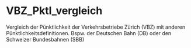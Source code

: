 # VBZ_Pktl_vergleich
Vergleich der Pünktlichkeit der Verkehrsbetriebe Zürich (VBZ) mit anderen Pünktlichkeitsdefinitionen. Bspw. der Deutschen Bahn (DB) oder den Schweizer Bundesbahnen (SBB)
